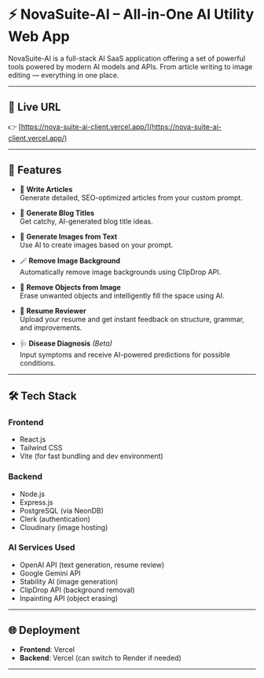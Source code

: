 # ⚡ NovaSuite-AI – All-in-One AI Utility Web App

NovaSuite-AI is a full-stack AI SaaS application offering a set of powerful tools powered by modern AI models and APIs. From article writing to image editing — everything in one place.

---

## 🔴 Live URL

👉 [https://nova-suite-ai-client.vercel.app/](https://nova-suite-ai-client.vercel.app/)

---

## 🧠 Features

- 📝 **Write Articles**  
  Generate detailed, SEO-optimized articles from your custom prompt.

- 🧠 **Generate Blog Titles**  
  Get catchy, AI-generated blog title ideas.

- 🎨 **Generate Images from Text**  
  Use AI to create images based on your prompt.

- 🪄 **Remove Image Background**  
  Automatically remove image backgrounds using ClipDrop API.

- 🧽 **Remove Objects from Image**  
  Erase unwanted objects and intelligently fill the space using AI.

- 📄 **Resume Reviewer**  
  Upload your resume and get instant feedback on structure, grammar, and improvements.

- 🩺 **Disease Diagnosis** *(Beta)*  
  Input symptoms and receive AI-powered predictions for possible conditions.

---

## 🛠 Tech Stack

### Frontend
- React.js
- Tailwind CSS  
- Vite (for fast bundling and dev environment)

### Backend
- Node.js  
- Express.js  
- PostgreSQL (via NeonDB)  
- Clerk (authentication)  
- Cloudinary (image hosting)  

### AI Services Used
- OpenAI API (text generation, resume review)  
- Google Gemini API  
- Stability AI (image generation)  
- ClipDrop API (background removal)  
- Inpainting API (object erasing)

---

## 🌐 Deployment

- **Frontend**: Vercel  
- **Backend**: Vercel (can switch to Render if needed)

---